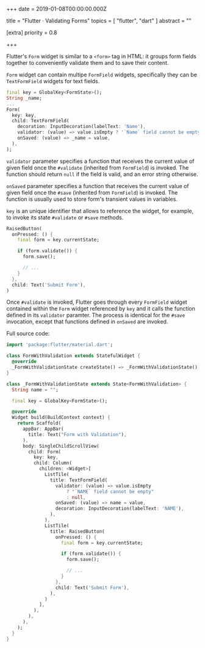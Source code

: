 
+++
date = 2019-01-08T00:00:00.000Z


title = "Flutter · Validating Forms"
topics = [ "flutter", "dart" ]
abstract = ""

[extra]
priority = 0.8

+++

Flutter's `Form` widget is similar to a `<form>` tag in HTML: it groups form
fields together to conveniently validate them and to save their content.

`Form` widget can contain multipe `FormField` widgets, specifically they can be
`TextFormField` widgets for text fields.

```dart
final key = GlobalKey<FormState>();
String _name;
...
Form(
  key: key,
  child: TextFormField(
    decoration: InputDecoration(labelText: 'Name'),
    validator: (value) => value.isEmpty ? '`Name` field cannot be empty.' : null,
    onSaved: (value) => _name = value,
  ),
);
```

`validator` parameter specifies a function that receives the current value of
given field once the `#validate` (inherited from `FormField`) is invoked. The
function should return `null` if the field is valid, and an error string
otherwise.

`onSaved` parameter specifies a function that receives the current value of
given field once the `#save` (inherited from `FormField`) is invoked. The
function is usually used to store form's transient values in variables.

`key` is an unique identifier that allows to reference the widget, for example,
to invoke its state `#validate` or `#save` methods.

```dart
RaisedButton(
  onPressed: () {
    final form = key.currentState;

    if (form.validate()) {
      form.save();

      // ...
    }
  },
  child: Text('Submit Form'),
)
```

Once `#validate` is invoked, Flutter goes through every `FormField` widget
contained within the `Form` widget referenced by `key` and it calls the function
defined in its `validator` paramter. The process is identical for the `#save`
invocation, except that functions defined in `onSaved` are invoked.

Full source code:

```dart
import 'package:flutter/material.dart';

class FormWithValidation extends StatefulWidget {
  @override
  _FormWithValidationState createState() => _FormWithValidationState();
}

class _FormWithValidationState extends State<FormWithValidation> {
  String name = "";

  final key = GlobalKey<FormState>();

  @override
  Widget build(BuildContext context) {
    return Scaffold(
      appBar: AppBar(
        title: Text("Form with Validation"),
      ),
      body: SingleChildScrollView(
        child: Form(
          key: key,
          child: Column(
            children: <Widget>[
              ListTile(
                title: TextFormField(
                  validator: (value) => value.isEmpty
                      ? "`NAME` field cannot be empty"
                      : null,
                  onSaved: (value) => name = value,
                  decoration: InputDecoration(labelText: 'NAME'),
                ),
              ),
              ListTile(
                title: RaisedButton(
                  onPressed: () {
                    final form = key.currentState;

                    if (form.validate()) {
                      form.save();

                      // ...
                    }
                  },
                  child: Text('Submit Form'),
                ),
              )
            ],
          ),
        ),
      ),
    );
  }
}
```

